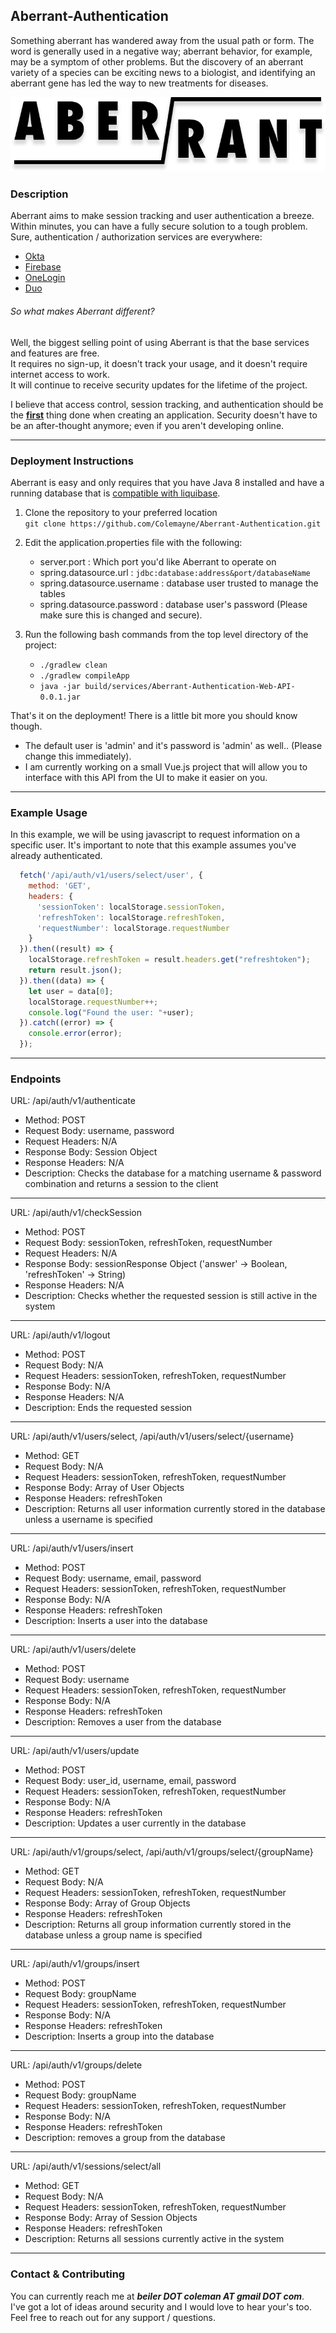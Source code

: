 ## Aberrant-Authentication
Something aberrant has wandered away from the usual path or form. 
The word is generally used in a negative way; aberrant behavior, 
for example, may be a symptom of other problems. 
But the discovery of an aberrant variety of a species can be exciting
news to a biologist, and identifying an aberrant gene has led the way
to new treatments for diseases. <br />

<p align="center">
    <img alt="aberrant logo" src="./NOTES/ABERRANT2.png" />
</p>

### Description
Aberrant aims to make session tracking and user authentication a breeze.
Within minutes, you can have a fully secure solution to a tough problem.
Sure, authentication / authorization services are everywhere:
* [Okta](https://www.okta.com/)
* [Firebase](https://firebase.google.com/products/auth/)
* [OneLogin](https://www.onelogin.com/)
* [Duo](https://duo.com/)

###### So what makes Aberrant different?<br />
Well, the biggest selling point of using Aberrant is that the base services and features are free.<br />
It requires no sign-up, it doesn't track your usage, and it doesn't require internet access to work.<br />
It will continue to receive security updates for the lifetime of the project.<br />

I believe that access control, session tracking, and authentication should be the <b><u>first</u></b> thing
done when creating an application. Security doesn't have to be an after-thought anymore; even if you aren't developing online.

___

### Deployment Instructions
Aberrant is easy and only requires that you have Java 8 installed and have a running database that is 
[compatible with liquibase](http://www.liquibase.org/databases.html). 

1. Clone the repository to your preferred location<br/> ```git clone https://github.com/Colemayne/Aberrant-Authentication.git```
2. Edit the application.properties file with the following:

    + server.port : Which port you'd like Aberrant to operate on
    + spring.datasource.url : `jdbc:database:address&port/databaseName`
    + spring.datasource.username : database user trusted to manage the tables
    + spring.datasource.password : database user's password (Please make sure this is changed and secure).
  
3.  Run the following bash commands from the top level directory of the project:

    + `./gradlew clean`
    + `./gradlew compileApp`
    + `java -jar build/services/Aberrant-Authentication-Web-API-0.0.1.jar`
    
That's it on the deployment! There is a little bit more you should know though.

* The default user is 'admin' and it's password is 'admin' as well..  (Please change this immediately).
* I am currently working on a small Vue.js project that will allow you to interface with this API from the UI to make it easier on you.

___

### Example Usage

In this example, we will be using javascript to request information on a specific user. It's important to note that this example assumes you've already authenticated.

```javascript
  fetch('/api/auth/v1/users/select/user', {
    method: 'GET',
    headers: {
      'sessionToken': localStorage.sessionToken,
      'refreshToken': localStorage.refreshToken,
      'requestNumber': localStorage.requestNumber
    }
  }).then((result) => {
    localStorage.refreshToken = result.headers.get("refreshtoken");
    return result.json();
  }).then((data) => {
    let user = data[0];
    localStorage.requestNumber++;
    console.log("Found the user: "+user);
  }).catch((error) => {
    console.error(error);
  });
```
___

### Endpoints

URL: /api/auth/v1/authenticate
  * Method: POST
  * Request Body: username, password
  * Request Headers: N/A
  * Response Body: Session Object
  * Response Headers: N/A
  * Description: Checks the database for a matching username & password combination and returns a session to the client
  ***
URL: /api/auth/v1/checkSession
  * Method: POST
  * Request Body: sessionToken, refreshToken, requestNumber
  * Request Headers: N/A
  * Response Body: sessionResponse Object ('answer' -> Boolean, 'refreshToken' -> String)
  * Response Headers: N/A
  * Description: Checks whether the requested session is still active in the system
  ***
URL: /api/auth/v1/logout
  * Method: POST
  * Request Body: N/A
  * Request Headers: sessionToken, refreshToken, requestNumber
  * Response Body: N/A
  * Response Headers: N/A
  * Description: Ends the requested session
  ***
URL: /api/auth/v1/users/select, /api/auth/v1/users/select/{username}
  * Method: GET
  * Request Body: N/A
  * Request Headers: sessionToken, refreshToken, requestNumber
  * Response Body: Array of User Objects
  * Response Headers: refreshToken
  * Description: Returns all user information currently stored in the database unless a username is specified
  ***
URL: /api/auth/v1/users/insert
  * Method: POST
  * Request Body: username, email, password
  * Request Headers: sessionToken, refreshToken, requestNumber
  * Response Body: N/A
  * Response Headers: refreshToken
  * Description:  Inserts a user into the database
  ***
URL: /api/auth/v1/users/delete 
  * Method: POST
  * Request Body: username
  * Request Headers: sessionToken, refreshToken, requestNumber
  * Response Body: N/A
  * Response Headers: refreshToken
  * Description: Removes a user from the database
  ***
URL: /api/auth/v1/users/update
  * Method: POST
  * Request Body: user_id, username, email, password
  * Request Headers: sessionToken, refreshToken, requestNumber
  * Response Body: N/A
  * Response Headers: refreshToken
  * Description: Updates a user currently in the database
  ***
URL: /api/auth/v1/groups/select, /api/auth/v1/groups/select/{groupName}
  * Method: GET
  * Request Body: N/A
  * Request Headers: sessionToken, refreshToken, requestNumber
  * Response Body: Array of Group Objects
  * Response Headers: refreshToken
  * Description: Returns all group information currently stored in the database unless a group name is specified
  ***
URL: /api/auth/v1/groups/insert 
  * Method: POST
  * Request Body: groupName
  * Request Headers: sessionToken, refreshToken, requestNumber
  * Response Body: N/A
  * Response Headers: refreshToken
  * Description: Inserts a group into the database
  ***
URL: /api/auth/v1/groups/delete
  * Method: POST
  * Request Body: groupName
  * Request Headers: sessionToken, refreshToken, requestNumber
  * Response Body: N/A
  * Response Headers: refreshToken
  * Description: removes a group from the database
  ***
URL: /api/auth/v1/sessions/select/all
  * Method: GET
  * Request Body: N/A
  * Request Headers: sessionToken, refreshToken, requestNumber
  * Response Body: Array of Session Objects
  * Response Headers: refreshToken
  * Description: Returns all sessions currently active in the system

___

### Contact & Contributing

You can currently reach me at ***beiler DOT coleman AT gmail DOT com***. <br />
I've got a lot of ideas around security and I would love to hear your's too. <br />
Feel free to reach out for any support / questions.






















